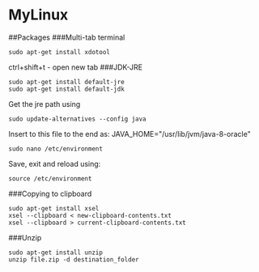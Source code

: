 # MyLinux

##Packages
###Multi-tab terminal

```shell
sudo apt-get install xdotool
```

ctrl+shift+t - open new tab
###JDK-JRE
```shell
sudo apt-get install default-jre
sudo apt-get install default-jdk
```
Get the jre path using
```shell
sudo update-alternatives --config java
```
Insert to this file to the end as: JAVA_HOME="/usr/lib/jvm/java-8-oracle"
```shell
sudo nano /etc/environment
```
Save, exit and reload using:
```shell
source /etc/environment
```

###Copying to clipboard
```shell
sudo apt-get install xsel
xsel --clipboard < new-clipboard-contents.txt
xsel --clipboard > current-clipboard-contents.txt
```

###Unzip
```
sudo apt-get install unzip
unzip file.zip -d destination_folder
```
